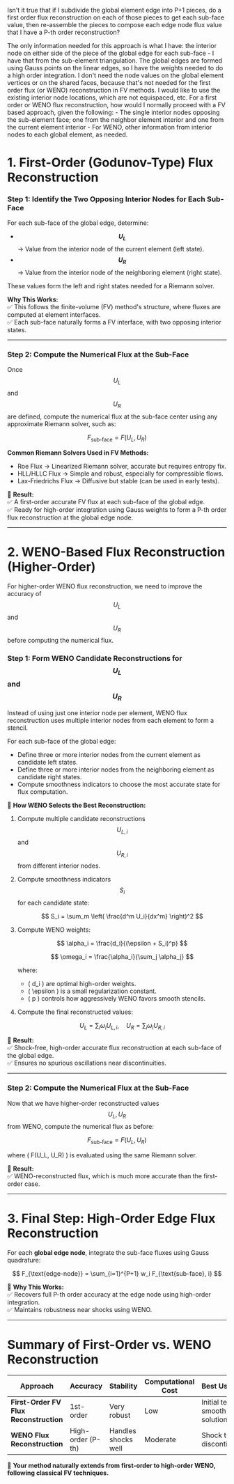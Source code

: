 Isn't it true that if I subdivide the global element edge into P+1 pieces, do a first order flux reconstruction on each of those pieces to get each sub-face value, then re-assemble the pieces to compose each edge node flux value that I have a P-th order reconstruction?

The only information needed for this approach is what I have: the interior node on either side of the piece of the global edge for each sub-face - I have that from the sub-element triangulation. The global edges are formed using Gauss points on the linear edges, so I have the weights needed to do a high order integration. I don't need the node values on the global element vertices or on the shared faces, because that's not needed for the first order flux (or WENO) reconstruction in FV methods. I would like to use the existing interior node locations, which are not equispaced, etc. For a first order or WENO flux reconstruction, how would I normally proceed with a FV based approach, given the following: - The single interior nodes opposing the sub-element face; one from the neighbor element interior and one from the current element interior - For WENO, other information from interior nodes to each global element, as needed.

# **1. First-Order (Godunov-Type) Flux Reconstruction**
### **Step 1: Identify the Two Opposing Interior Nodes for Each Sub-Face**
For each sub-face of the global edge, determine:
- **$$U_L$$** → Value from the interior node of the current element (left state).
- **$$U_R$$** → Value from the interior node of the neighboring element (right state).

These values form the left and right states needed for a Riemann solver.

**Why This Works:**  
✅ This follows the finite-volume (FV) method's structure, where fluxes are computed at element interfaces.  
✅ Each sub-face naturally forms a FV interface, with two opposing interior states.

---

### **Step 2: Compute the Numerical Flux at the Sub-Face**
Once $$U_L$$ and $$U_R$$ are defined, compute the numerical flux at the sub-face center using any approximate Riemann solver, such as:

$$
F_{\text{sub-face}} = F(U_L, U_R)
$$

**Common Riemann Solvers Used in FV Methods:**
- Roe Flux → Linearized Riemann solver, accurate but requires entropy fix.
- HLL/HLLC Flux → Simple and robust, especially for compressible flows.
- Lax-Friedrichs Flux → Diffusive but stable (can be used in early tests).

🚀 **Result:**  
✅ A first-order accurate FV flux at each sub-face of the global edge.  
✅ Ready for high-order integration using Gauss weights to form a P-th order flux reconstruction at the global edge node.

---

# **2. WENO-Based Flux Reconstruction (Higher-Order)**
For higher-order WENO flux reconstruction, we need to improve the accuracy of $$U_L$$ and $$U_R$$ before computing the numerical flux.

### **Step 1: Form WENO Candidate Reconstructions for $$U_L$$ and $$ U_R $$**
Instead of using just one interior node per element, WENO flux reconstruction uses multiple interior nodes from each element to form a stencil.

For each sub-face of the global edge:
- Define three or more interior nodes from the current element as candidate left states.
- Define three or more interior nodes from the neighboring element as candidate right states.
- Compute smoothness indicators to choose the most accurate state for flux computation.

📌 **How WENO Selects the Best Reconstruction:**
1. Compute multiple candidate reconstructions $$ U_{L,i} $$ and $$ U_{R,i} $$ from different interior nodes.
2. Compute smoothness indicators $$ S_i $$ for each candidate state:

   $$
   S_i = \sum_m \left( \frac{d^m U_i}{dx^m} \right)^2
   $$

3. Compute WENO weights:

   $$
   \alpha_i = \frac{d_i}{(\epsilon + S_i)^p}
   $$

   $$
   \omega_i = \frac{\alpha_i}{\sum_j \alpha_j}
   $$

   where:
   - \( d_i \) are optimal high-order weights.
   - \( \epsilon \) is a small regularization constant.
   - \( p \) controls how aggressively WENO favors smooth stencils.

4. Compute the final reconstructed values:

   $$
   U_L = \sum_i \omega_i U_{L,i}, \quad U_R = \sum_i \omega_i U_{R,i}
   $$

🚀 **Result:**  
✅ Shock-free, high-order accurate flux reconstruction at each sub-face of the global edge.  
✅ Ensures no spurious oscillations near discontinuities.

---

### **Step 2: Compute the Numerical Flux at the Sub-Face**
Now that we have higher-order reconstructed values $$ U_L, U_R $$ from WENO, compute the numerical flux as before:

$$
F_{\text{sub-face}} = F(U_L, U_R)
$$

where \( F(U_L, U_R) \) is evaluated using the same Riemann solver.

🚀 **Result:**  
✅ WENO-reconstructed flux, which is much more accurate than the first-order case.

---

# **3. Final Step: High-Order Edge Flux Reconstruction**
For each **global edge node**, integrate the sub-face fluxes using Gauss quadrature:

$$
F_{\text{edge-node}} = \sum_{i=1}^{P+1} w_i F_{\text{sub-face}, i}
$$

📌 **Why This Works:**  
✅ Recovers full P-th order accuracy at the edge node using high-order integration.  
✅ Maintains robustness near shocks using WENO.  

---

# **Summary of First-Order vs. WENO Reconstruction**
| Approach                               | Accuracy          | Stability           | Computational Cost | Best Used For                   |
| -------------------------------------- | ----------------- | ------------------- | ------------------ | ------------------------------- |
| **First-Order FV Flux Reconstruction** | 1st-order         | Very robust         | Low                | Initial tests, smooth solutions |
| **WENO Flux Reconstruction**           | High-order (P-th) | Handles shocks well | Moderate           | Shock tubes, discontinuities    |

📌 **Your method naturally extends from first-order to high-order WENO, following classical FV techniques.**

